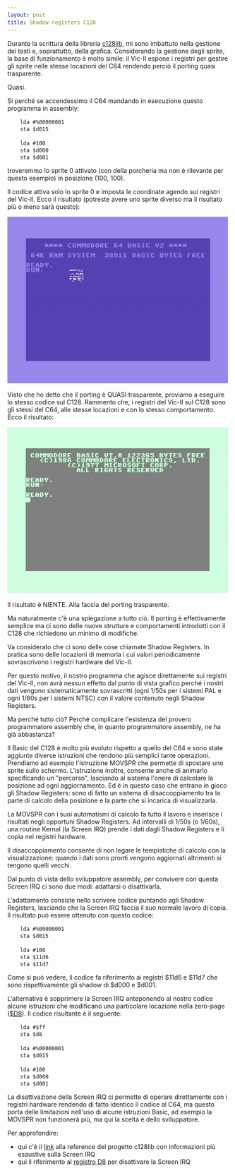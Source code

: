 ```yaml
---
layout: post
title: Shadow registers C128
---
```


Durante la scrittura della libreria [c128lib](https://github.com/c128lib),
mi sono imbattuto nella gestione dei testi e, soprattutto, della grafica.
Considerando la gestione degli sprite, la base di funzionamento è molto simile:
il Vic-II espone i registri per gestire gli sprite nelle stesse locazioni del C64
rendendo perciò il porting quasi trasparente.

Quasi.

Si perché se accendessimo il C64 mandando in esecuzione questo programma in 
assembly:

``` Assembly
    lda #%00000001
    sta $d015

    lda #100
    sta $d000
    sta $d001
```

troveremmo lo sprite 0 attivato (con della porcheria ma non è rilevante per questo
esempio) in posizione (100, 100). 

Il codice attiva solo lo sprite 0 e imposta le coordinate agendo sui registri del
Vic-II. Ecco il risultato (potreste avere uno sprite diverso ma il risultato più
o meno sarà questo):

![C64 sprite show](/resources/shadow-register-1.png)

Visto che ho detto che il porting è QUASI trasparente, proviamo a eseguire lo
stesso codice sul C128. Rammento che, i registri del Vic-II sul C128 sono gli
stessi del C64, alle stesse locazioni e con lo stesso comportamento. Ecco il
risultato:

![C128 sprite show](/resources/shadow-register-2.png)

Il risultato è NIENTE. Alla faccia del porting trasparente.

Ma naturalmente c'è una spiegazione a tutto ciò. Il porting è effettivamente
semplice ma ci sono delle nuove strutture e comportamenti introdotti con il C128
che richiedono un minimo di modifiche.

Va considerato che ci sono delle cose chiamate Shadow Registers. In pratica sono
delle locazioni di memoria i cui valori periodicamente sovrascrivono i registri
hardware del Vic-II. 

Per questo motivo, il nostro programma che agisce direttamente sui registri del
Vic-II, non avrà nessun effetto dal punto di vista grafico perché i nostri dati
vengono sistematicamente sovrascritti (ogni 1/50s per i sistemi PAL e ogni 1/60s
per i sistemi NTSC) con il valore contenuto negli Shadow Registers.

Ma perché tutto ciò? Perché complicare l'esistenza del provero programmatore
assembly che, in quanto programmatore assembly, ne ha già abbastanza? 

Il Basic del C128 è molto più evoluto rispetto a quello del C64 e sono
state aggiunte diverse istruzioni che rendono più semplici tante operazioni. 
Prendiamo ad esempio l'istruzione MOVSPR che permette di spostare uno sprite sullo
schermo. L'istruzione inoltre, consente anche di animarlo specificando un
"percorso", lasciando al sistema l'onere di calcolare la posizione ad ogni
aggiornamento.
Ed è in questo caso che entrano in gioco gli Shadow Registers: sono di fatto un
sistema di disaccoppiamento tra la parte di calcolo della posizione e la parte
che si incarica di visualizzarla.

La MOVSPR con i suoi automatismi di calcolo fa tutto il lavoro e inserisce i 
risultati negli opportuni Shadow Registers. Ad intervalli di 1/50s (o 1/60s), una
routine Kernal (la Screen IRQ) prende i dati dagli Shadow Registers e li copia nei
registri hardware.

Il disaccoppiamento consente di non legare le tempistiche di calcolo con la 
visualizzazione: quando i dati sono pronti vengono aggiornati altrimenti si
tengono quelli vecchi.

Dal punto di vista dello sviluppatore assembly, per convivere con questa Screen 
IRQ ci sono due modi: adattarsi o disattivarla.

L'adattamento consiste nello scrivere codice puntando agli Shadow Registers,
lasciando che la Screen IRQ faccia il suo normale lavoro di copia.
Il risultato può essere ottenuto con questo codice:

``` Assembly
    lda #%00000001
    sta $d015

    lda #100
    sta $11d6
    sta $11d7
```

Come si può vedere, il codice fa riferimento ai registri $11d6 e $11d7 che sono
rispettivamente gli shadow di $d000 e $d001.

L'alternativa è sopprimere la Screen IRQ anteponendo al nostro codice alcune
istruzioni che modificano una particolare locazione nella zero-page ([$D8](https://c128lib.github.io/Reference/0000#D8)).
Il codice risultante è il seguente:

``` Assembly
    lda #$ff
    sta $d8

    lda #%00000001
    sta $d015

    lda #100
    sta $d000
    sta $d001
```

La disattivazione della Screen IRQ ci permette di operare direttamente con i
registri hardware rendendo di fatto identico il codice al C64, ma questo porta
delle limitazioni nell'uso di alcune istruzioni Basic, ad esempio la MOVSPR non
funzionerà più, ma qui la scelta è dello sviluppatore.

Per approfondire:
* qui c'è il
[link](https://c128lib.github.io/Reference/Vic#screen-irq-routines)
alla reference del progetto c128lib con informazioni più esaustive sulla
Screen IRQ
* qui il riferimento al [registro D8](https://c128lib.github.io/Reference/0000#D8) per disattivare la Screen IRQ

